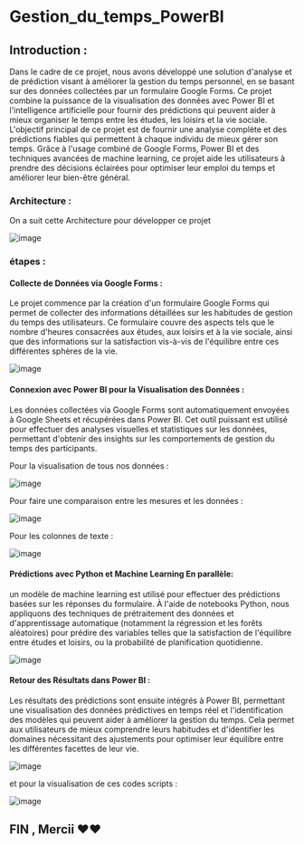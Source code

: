 # Gestion_du_temps_PowerBI

## Introduction : 
Dans le cadre de ce projet, nous avons développé une solution d'analyse et de prédiction visant à améliorer la gestion du temps personnel, en se basant sur des données collectées par un formulaire Google Forms. Ce projet combine la puissance de la visualisation des données avec Power BI et l'intelligence artificielle pour fournir des prédictions qui peuvent aider à mieux organiser le temps entre les études, les loisirs et la vie sociale.
L'objectif principal de ce projet est de fournir une analyse complète et des prédictions fiables qui permettent à chaque individu de mieux gérer son temps. Grâce à l'usage combiné de Google Forms, Power BI et des techniques avancées de machine learning, ce projet aide les utilisateurs à prendre des décisions éclairées pour optimiser leur emploi du temps et améliorer leur bien-être général.

### Architecture : 

On a suit cette Architecture pour développer ce projet 

![image](https://github.com/user-attachments/assets/74269b2c-b0af-4d28-ae5a-29fd27fece6d)

### étapes : 

#### Collecte de Données via Google Forms : 

Le projet commence par la création d'un formulaire Google Forms qui permet de collecter des informations détaillées sur les habitudes de gestion du temps des utilisateurs. Ce formulaire couvre des aspects tels que le nombre d'heures consacrées aux études, aux loisirs et à la vie sociale, ainsi que des informations sur la satisfaction vis-à-vis de l'équilibre entre ces différentes sphères de la vie.

![image](https://github.com/user-attachments/assets/fe5087d5-3c6b-4075-86d0-bd561852a8d2)

#### Connexion avec Power BI pour la Visualisation des Données : 

Les données collectées via Google Forms sont automatiquement envoyées à Google Sheets et récupérées dans Power BI. Cet outil puissant est utilisé pour effectuer des analyses visuelles et statistiques sur les données, permettant d'obtenir des insights sur les comportements de gestion du temps des participants.

Pour la visualisation de tous nos données : 

![image](https://github.com/user-attachments/assets/8da9fc2b-ec2b-49ff-bfa8-cba330480f27)

Pour faire une comparaison entre les mesures et les données : 

![image](https://github.com/user-attachments/assets/2f53ff40-e362-4d92-a22a-3bd73f280928)

Pour les colonnes de texte : 

![image](https://github.com/user-attachments/assets/3ba8b91c-405a-4d3d-a59a-d67cd2674ee7)


#### Prédictions avec Python et Machine Learning En parallèle: 

un modèle de machine learning est utilisé pour effectuer des prédictions basées sur les réponses du formulaire. À l'aide de notebooks Python, nous appliquons des techniques de prétraitement des données et d'apprentissage automatique (notamment la régression et les forêts aléatoires) pour prédire des variables telles que la satisfaction de l'équilibre entre études et loisirs, ou la probabilité de planification quotidienne.

![image](https://github.com/user-attachments/assets/b78af0ef-6993-4190-be71-62d7dcf6ae89)


#### Retour des Résultats dans Power BI : 

Les résultats des prédictions sont ensuite intégrés à Power BI, permettant une visualisation des données prédictives en temps réel et l'identification des modèles qui peuvent aider à améliorer la gestion du temps. Cela permet aux utilisateurs de mieux comprendre leurs habitudes et d'identifier les domaines nécessitant des ajustements pour optimiser leur équilibre entre les différentes facettes de leur vie.

![image](https://github.com/user-attachments/assets/4dbd2542-a0a8-461a-a746-147ef634908a)

et pour la visualisation de ces codes scripts : 

![image](https://github.com/user-attachments/assets/297b1084-ccca-42c5-beb1-d8edbc6cd8ad)

## FIN , Mercii ❤️❤️


